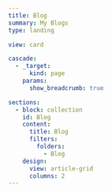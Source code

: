 ```yaml
---
title: Blog
summary: My Blogs
type: landing

view: card

cascade:
  - _target:
      kind: page
    params:
      show_breadcrumb: true

sections:
  - block: collection
    id: Blog
    content:
      title: Blog
      filters:
        folders:
          - Blog
    design:
      view: article-grid
      columns: 2
---
```

